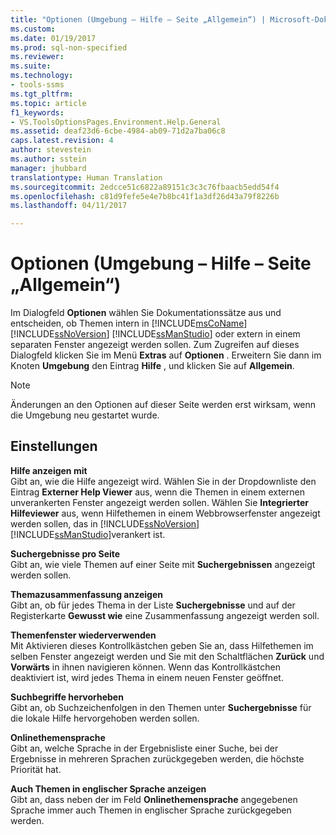 ```yaml
---
title: "Optionen (Umgebung – Hilfe – Seite „Allgemein“) | Microsoft-Dokumentation"
ms.custom: 
ms.date: 01/19/2017
ms.prod: sql-non-specified
ms.reviewer: 
ms.suite: 
ms.technology:
- tools-ssms
ms.tgt_pltfrm: 
ms.topic: article
f1_keywords:
- VS.ToolsOptionsPages.Environment.Help.General
ms.assetid: deaf23d6-6cbe-4984-ab09-71d2a7ba06c8
caps.latest.revision: 4
author: stevestein
ms.author: sstein
manager: jhubbard
translationtype: Human Translation
ms.sourcegitcommit: 2edcce51c6822a89151c3c3c76fbaacb5edd54f4
ms.openlocfilehash: c81d9fefe5e4e7b8bc41f1a3df26d43a79f8226b
ms.lasthandoff: 04/11/2017

---
```

# <a name="options-environment---help---general-page"></a>Optionen (Umgebung – Hilfe – Seite „Allgemein“)
Im Dialogfeld **Optionen** wählen Sie Dokumentationssätze aus und entscheiden, ob Themen intern in [!INCLUDE[msCoName](../../includes/msconame_md.md)] [!INCLUDE[ssNoVersion](../../includes/ssnoversion_md.md)] [!INCLUDE[ssManStudio](../../includes/ssmanstudio_md.md)] oder extern in einem separaten Fenster angezeigt werden sollen. Zum Zugreifen auf dieses Dialogfeld klicken Sie im Menü **Extras** auf **Optionen** . Erweitern Sie dann im Knoten **Umgebung** den Eintrag **Hilfe** , und klicken Sie auf **Allgemein**.  
  
> [!NOTE]  
> Änderungen an den Optionen auf dieser Seite werden erst wirksam, wenn die Umgebung neu gestartet wurde.  
  
## <a name="settings"></a>Einstellungen  
**Hilfe anzeigen mit**  
Gibt an, wie die Hilfe angezeigt wird. Wählen Sie in der Dropdownliste den Eintrag **Externer Help Viewer** aus, wenn die Themen in einem externen unverankerten Fenster angezeigt werden sollen. Wählen Sie **Integrierter Hilfeviewer** aus, wenn Hilfethemen in einem Webbrowserfenster angezeigt werden sollen, das in [!INCLUDE[ssNoVersion](../../includes/ssnoversion_md.md)] [!INCLUDE[ssManStudio](../../includes/ssmanstudio_md.md)]verankert ist.  
  
**Suchergebnisse pro Seite**  
Gibt an, wie viele Themen auf einer Seite mit **Suchergebnissen** angezeigt werden sollen.  
  
**Themazusammenfassung anzeigen**  
Gibt an, ob für jedes Thema in der Liste **Suchergebnisse** und auf der Registerkarte **Gewusst wie** eine Zusammenfassung angezeigt werden soll.  
  
**Themenfenster wiederverwenden**  
Mit Aktivieren dieses Kontrollkästchen geben Sie an, dass Hilfethemen im selben Fenster angezeigt werden und Sie mit den Schaltflächen **Zurück** und **Vorwärts** in ihnen navigieren können. Wenn das Kontrollkästchen deaktiviert ist, wird jedes Thema in einem neuen Fenster geöffnet.  
  
**Suchbegriffe hervorheben**  
Gibt an, ob Suchzeichenfolgen in den Themen unter **Suchergebnisse** für die lokale Hilfe hervorgehoben werden sollen.  
  
**Onlinethemensprache**  
Gibt an, welche Sprache in der Ergebnisliste einer Suche, bei der Ergebnisse in mehreren Sprachen zurückgegeben werden, die höchste Priorität hat.  
  
**Auch Themen in englischer Sprache anzeigen**  
Gibt an, dass neben der im Feld **Onlinethemensprache** angegebenen Sprache immer auch Themen in englischer Sprache zurückgegeben werden.  
  

